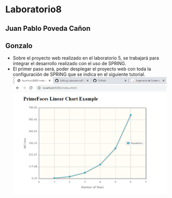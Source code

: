 # Laboratorio8

## Juan Pablo Poveda Cañon
## Gonzalo

* Sobre el proyecto web realizado en el laboratorio 5, se trabajará para integrar el desarrollo realizado con el uso de SPRING.
* El primer paso será, poder desplegar el proyecto web con toda la configuración de SPRING que se indica en el siguiente tutorial.
![imagen 1](https://github.com/juancanon1725/Laboratorio8/blob/main/1.png)
